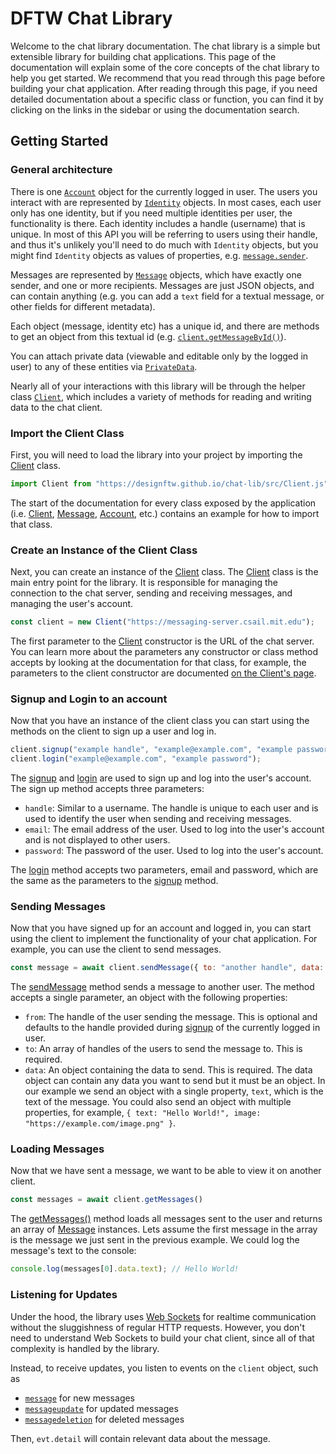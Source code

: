 # DFTW Chat Library

Welcome to the chat library documentation.
The chat library is a simple but extensible library for building chat applications.
This page of the documentation will explain some of the core concepts of the chat library to help you get started.
We recommend that you read through this page before building your chat application.
After reading through this page, if you need detailed documentation about a specific class or function, you can find it by clicking on the links in the sidebar or using the documentation search.

## Getting Started

### General architecture

There is one [`Account`](Account.html) object for the currently logged in user.
The users you interact with are represented by [`Identity`](Identity.html) objects.
In most cases, each user only has one identity, but if you need multiple identities per user, the functionality is there.
Each identity includes a handle (username) that is unique.
In most of this API you will be referring to users using their handle, and thus it's unlikely you'll need to do much with `Identity` objects,
but you might find `Identity` objects as values of properties, e.g. [`message.sender`](https://designftw.github.io/chat-lib/Message.html#sender).

Messages are represented by [`Message`](Message.html) objects, which have exactly one sender, and one or more recipients.
Messages are just JSON objects, and can contain anything (e.g. you can add a `text` field for a textual message, or other fields for different metadata).

Each object (message, identity etc) has a unique id, and there are methods to get an object from this textual id (e.g. [`client.getMessageById()`](https://designftw.github.io/chat-lib/Client.html#getMessageById)).

You can attach private data (viewable and editable only by the logged in user) to any of these entities via [`PrivateData`](PrivateData.html).

Nearly all of your interactions with this library will be through the helper class [`Client`](Client.html),
which includes a variety of methods for reading and writing data to the chat client.

### Import the Client Class

First, you will need to load the library into your project by importing the [Client](Client.html) class.

```js
import Client from "https://designftw.github.io/chat-lib/src/Client.js";
```

The start of the documentation for every class exposed by the application (i.e. [Client](Client.html), [Message](Message.html), [Account](Account.html), etc.) contains an example for how to import that class.

### Create an Instance of the Client Class

Next, you can create an instance of the [Client](Client.html) class.
The [Client](Client.html) class is the main entry point for the library.
It is responsible for managing the connection to the chat server, sending and receiving messages, and managing the user's account.

```js
const client = new Client("https://messaging-server.csail.mit.edu");
```

The first parameter to the [Client](Client.html) constructor is the URL of the chat server.
You can learn more about the parameters any constructor or class method accepts by looking at the documentation for that class, for example, the parameters to the client constructor are documented [on the Client's page](Client.html#Client).

### Signup and Login to an account

Now that you have an instance of the client class you can start using the methods on the client to sign up a user and log in.

```js
client.signup("example handle", "example@example.com", "example password");
client.login("example@example.com", "example password");
```

The [signup](Client.html#signup) and [login](Client.html#login) are used to sign up and log into the user's account.
The sign up method accepts three parameters:

- `handle`: Similar to a username. The handle is unique to each user and is used to identify the user when sending and receiving messages.
- `email`: The email address of the user. Used to log into the user's account and is not displayed to other users.
- `password`: The password of the user. Used to log into the user's account.

The [login](Client.html#login) method accepts two parameters, email and password, which are the same as the parameters to the [signup](Client.html#signup) method.

### Sending Messages

Now that you have signed up for an account and logged in, you can start using the client to implement the functionality of your chat application.
For example, you can use the client to send messages.


```js
const message = await client.sendMessage({ to: "another handle", data: { text: "Hello World!" } });
```

The [sendMessage](Client.html#sendMessage) method sends a message to another user.
The method accepts a single parameter, an object with the following properties:

- `from`: The handle of the user sending the message. This is optional and defaults to the handle provided during [signup](Client.html#signup) of the currently logged in user.
- `to`: An array of handles of the users to send the message to. This is required.
- `data`: An object containing the data to send. This is required. The data object can contain any data you want to send but it must be an object. In our example we send an object with a single property, `text`, which is the text of the message. You could also send an object with multiple properties, for example, `{ text: "Hello World!", image: "https://example.com/image.png" }`.

### Loading Messages

Now that we have sent a message, we want to be able to view it on another client.

```js
const messages = await client.getMessages()
```

The [getMessages()](Client.html#getMessages) method loads all messages sent to the user and returns an array of [Message](Message.html) instances.
Lets assume the first message in the array is the message we just sent in the previous example.
We could log the message's text to the console:

```js
console.log(messages[0].data.text); // Hello World!
```

### Listening for Updates

Under the hood, the library uses [Web Sockets](https://en.wikipedia.org/wiki/WebSocket) for realtime communication without the sluggishness of regular HTTP requests.
However, you don't need to understand Web Sockets to build your chat client,
since all of that complexity is handled by the library.

Instead, to receive updates, you listen to events on the `client` object, such as
- [`message`](https://designftw.github.io/chat-lib/global.html#event:message) for new messages
- [`messageupdate`](https://designftw.github.io/chat-lib/global.html#event:messageupdate) for updated messages
- [`messagedeletion`](https://designftw.github.io/chat-lib/global.html#event:messagedeletion) for deleted messages

Then, `evt.detail` will contain relevant data about the message.
